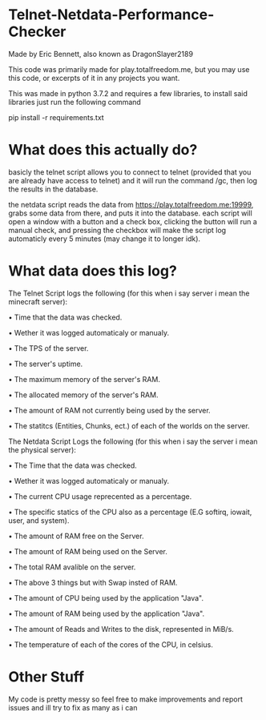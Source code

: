 # Telnet-Netdata-Performance-Checker
Made by Eric Bennett, also known as DragonSlayer2189

This code was primarily made for play.totalfreedom.me, but you may use this code, or excerpts of it in any projects you want.

This was made in python 3.7.2 and requires a few libraries, to install said libraries just run the following command

pip install -r requirements.txt

# What does this actually do?
basicly the telnet script allows you to connect to telnet (provided that you are already have access to telnet) and it will run the command /gc, then log the results in the database.

the netdata script reads the data from https://play.totalfreedom.me:19999, grabs some data from there, and puts it into the database.
each script will open a window with a button and a check box, clicking the button will run a manual check, and pressing the checkbox will make the script log automaticly every 5 minutes (may change it to longer idk).


# What data does this log?
The Telnet Script logs the following (for this when i say server i mean the minecraft server):

• Time that the data was checked.
  
• Wether it was logged automaticaly or manualy.

• The TPS of the server.

• The server's uptime.

• The maximum memory of the server's RAM.

• The allocated memory of the server's RAM.

• The amount of RAM not currently being used by the server.

• The statitcs (Entities, Chunks, ect.) of each of the worlds on the server.

The Netdata Script Logs the following (for this when i say the server i mean the physical server):

• The Time that the data was checked.

• Wether it was logged automaticaly or manualy.

• The current CPU usage reprecented as a percentage.

• The specific statics of the CPU also as a percentage (E.G softirq, iowait, user, and system).

• The amount of RAM free on the Server.

• The amount of RAM being used on the Server.

• The total RAM avalible on the server.

• The above 3 things but with Swap insted of RAM.

• The amount of CPU being used by the application "Java".

• The amount of RAM being used by the application "Java".

• The amount of Reads and Writes to the disk, represented in MiB/s.

• The temperature of each of the cores of the CPU, in celsius.

# Other Stuff

My code is pretty messy so feel free to make improvements and report issues and ill try to fix as many as i can
